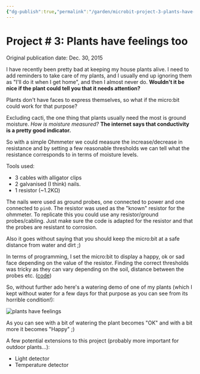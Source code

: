 ```yaml
---
{"dg-publish":true,"permalink":"/garden/microbit-project-3-plants-have-feelings-too/","tags":["python","embedded","plants","microbit","how-to"],"created":"2024-03-01T17:51:48.504+00:00","updated":"2024-03-05T12:52:27.121+00:00"}
---
```


# Project # 3: Plants have feelings too

Original publication date: Dec. 30, 2015

I have recently been pretty bad at keeping my house plants alive. I need to add reminders to take care of my plants, and I usually end up ignoring them as "I'll do it when I get home", and then I almost never do. **Wouldn't it be nice if the plant could tell you that it needs attention?**

Plants don't have faces to express themselves, so what if the micro:bit could work for that purpose?

Excluding cacti, the one thing that plants usually need the most is ground moisture. _How is moisture measured?_ **The internet says that conductivity is a pretty good indicator.**

So with a simple Ohmmeter we could measure the increase/decrease in resistance and by setting a few reasonable thresholds we can tell what the resistance corresponds to in terms of moisture levels.

Tools used:

- 3 cables with alligator clips
- 2 galvanised (I think) nails.
- 1 resistor (~1.2KΩ)

The nails were used as ground probes, one connected to power and one connected to `pin0`. The resistor was used as the "known" resistor for the ohmmeter. To replicate this you could use any resistor/ground probes/cabling. Just make sure the code is adapted for the resistor and that the probes are resistant to corrosion.

Also it goes without saying that you should keep the micro:bit at a safe distance from water and dirt ;)

In terms of programming, I set the micro:bit to display a happy, ok or sad face depending on the value of the resistor. Finding the correct thresholds was tricky as they can vary depending on the soil, distance between the probes etc. ([code](https://github.com/Geekfish/microbit-week/blob/master/happy_plant.py))

So, without further ado here's a watering demo of one of my plants (which I kept without water for a few days for that purpose as you can see from its horrible condition!):

![plants have feelings](http://i.giphy.com/26tPmvQGLAWMIOMr6.gif)

As you can see with a bit of watering the plant becomes "OK" and with a bit more it becomes "Happy" ;)

A few potential extensions to this project (probably more important for outdoor plants...):

- Light detector
- Temperature detector
